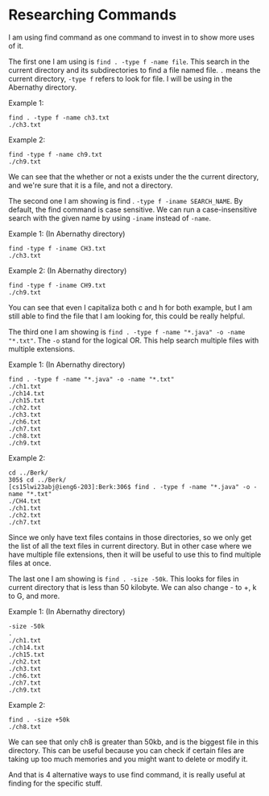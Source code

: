 # **Researching Commands**
I am using find command as one command to invest in to show more uses of it. 

The first one I am using is `find . -type f -name file`. This search in the current directory and its subdirectories to find a file named file. 
`.` means the current directory, `-type f` refers to look for file. I will be using in the Abernathy directory.

Example 1: 
```
find . -type f -name ch3.txt
./ch3.txt
```
Example 2:
```
find -type f -name ch9.txt
./ch9.txt
```
We can see that the whether or not a exists under the the current directory, and we're sure that it is a file, and not a directory.

The second one I am showing is find . `-type f -iname SEARCH_NAME`. By default, the find command is case sensitive. 
We can run a case-insensitive search with the given name by using `-iname` instead of `-name`.

Example 1: (In Abernathy directory)
```
find -type f -iname CH3.txt
./ch3.txt
```
Example 2: (In Abernathy directory)
```
find -type f -iname CH9.txt
./ch9.txt
```
You can see that even I capitaliza both c and h for both example, but I am still able to find the file that I am looking for, this could be really helpful.

The third one I am showing is `find . -type f -name "*.java" -o -name "*.txt"`. The `-o` stand for the logical OR. This help search multiple files with multiple extensions.

Example 1: (In Abernathy directory)
```
find . -type f -name "*.java" -o -name "*.txt"
./ch1.txt
./ch14.txt
./ch15.txt
./ch2.txt
./ch3.txt
./ch6.txt
./ch7.txt
./ch8.txt
./ch9.txt
```
Example 2:
```
cd ../Berk/
305$ cd ../Berk/
[cs15lwi23abj@ieng6-203]:Berk:306$ find . -type f -name "*.java" -o -name "*.txt"
./CH4.txt
./ch1.txt
./ch2.txt
./ch7.txt
```
Since we only have text files contains in those directories, so we only get the list of all the text files in current directory. But in other case where we have multiple file extensions,
then it will be useful to use this to find multiple files at once. 

The last one I am showing is `find . -size -50k`. This looks for files in current directory that is less than 50 kilobyte. We can also change - to +, k to G, and more.

Example 1: (In Abernathy directory)
```
-size -50k
.
./ch1.txt
./ch14.txt
./ch15.txt
./ch2.txt
./ch3.txt
./ch6.txt
./ch7.txt
./ch9.txt
```
Example 2:
```
find . -size +50k
./ch8.txt
```
We can see that only ch8 is greater than 50kb, and is the biggest file in this directory. This can be useful because you can check if certain files are taking up too much
memories and you might want to delete or modify it.

And that is 4 alternative ways to use find command, it is really useful at finding for the specific stuff. 
